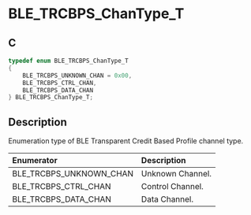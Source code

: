 # BLE_TRCBPS_ChanType_T

## C

```c
typedef enum BLE_TRCBPS_ChanType_T
{
    BLE_TRCBPS_UNKNOWN_CHAN = 0x00,
    BLE_TRCBPS_CTRL_CHAN,
    BLE_TRCBPS_DATA_CHAN
} BLE_TRCBPS_ChanType_T;
```

## Description

Enumeration type of BLE Transparent Credit Based Profile channel type.


|Enumerator|Description|
|:---|:---|
|BLE_TRCBPS_UNKNOWN_CHAN|Unknown Channel.|
|BLE_TRCBPS_CTRL_CHAN|Control Channel.|
|BLE_TRCBPS_DATA_CHAN|Data Channel.|
